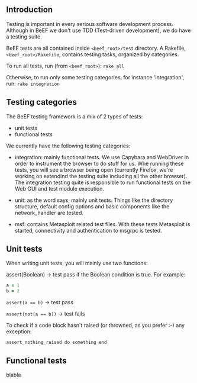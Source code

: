 ## Introduction
Testing is important in every serious software development process. Although in BeEF we don't use TDD (Test-driven development), we do have a testing suite. 

BeEF tests are all contained inside `<beef_root>/test` directory.
A Rakefile, `<beef_root>/Rakefile`, contains testing tasks, organized by categories.

To run all tests, run (from `<beef_root>`):
`rake all`

Otherwise, to run only some testing categories, for instance 'integration', run:
`rake integration`

## Testing categories
The BeEF testing framework is a mix of 2 types of tests:
 - unit tests
 - functional tests

We currently have the following testing categories:
 - integration: mainly functional tests. We use Capybara and WebDriver in order to instrument the browser to do stuff for us. Whe running these tests, you will see a browser being open (currently Firefox, we're working on extendind the testing suite including all the other browser). The integration testing quite is responsible to run functional tests on the Web GUI and test module execution.

 - unit: as the word says, mainly unit tests. Things like the directory structure, default config options and basic components like the network_handler are tested.
 
 - msf: contains Metasploit related test files. With these tests Metasploit is started, connectivity and authentication to msgrpc is tested.

## Unit tests
When writing unit tests, you will mainly use two functions:

assert(Boolean) -> test pass if the Boolean condition is true.
For example:

```ruby
a = 1
b = 2
```

`assert(a == b)` -> test pass

`assert(not(a == b))` -> test fails

To check if a code block hasn't raised (or throwned, as you prefer :-) any exception:

`assert_nothing_raised do
    something
end`

## Functional tests

blabla